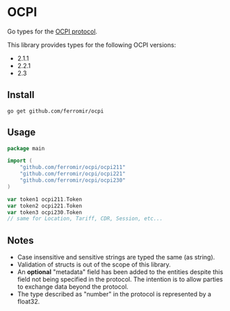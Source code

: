 # OCPI
Go types for the [OCPI protocol](https://evroaming.org/ocpi/).

This library provides types for the following OCPI versions:
* 2.1.1
* 2.2.1
* 2.3

## Install
```
go get github.com/ferromir/ocpi
```

## Usage
```Go
package main

import (
	"github.com/ferromir/ocpi/ocpi211"
	"github.com/ferromir/ocpi/ocpi221"
	"github.com/ferromir/ocpi/ocpi230"
)

var token1 ocpi211.Token
var token2 ocpi221.Token
var token3 ocpi230.Token
// same for Location, Tariff, CDR, Session, etc...
```

## Notes
* Case insensitive and sensitive strings are typed the same (as string).
* Validation of structs is out of the scope of this library.
* An **optional** "metadata" field has been added to the entities despite this field not being specified in the protocol. The intention is to allow parties to exchange data beyond the protocol.
* The type described as "number" in the protocol is represented by a float32.